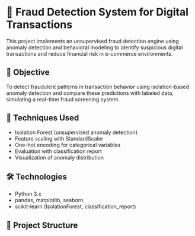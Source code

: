 # 🔐 Fraud Detection System for Digital Transactions

This project implements an unsupervised fraud detection engine using anomaly detection and behavioral modeling to identify suspicious digital transactions and reduce financial risk in e-commerce environments.

## 🎯 Objective

To detect fraudulent patterns in transaction behavior using isolation-based anomaly detection and compare these predictions with labeled data, simulating a real-time fraud screening system.

## 🧠 Techniques Used

- Isolation Forest (unsupervised anomaly detection)
- Feature scaling with StandardScaler
- One-hot encoding for categorical variables
- Evaluation with classification report
- Visualization of anomaly distribution

## 🛠️ Technologies

- Python 3.x
- pandas, matplotlib, seaborn
- scikit-learn (IsolationForest, classification_report)

## 📁 Project Structure

